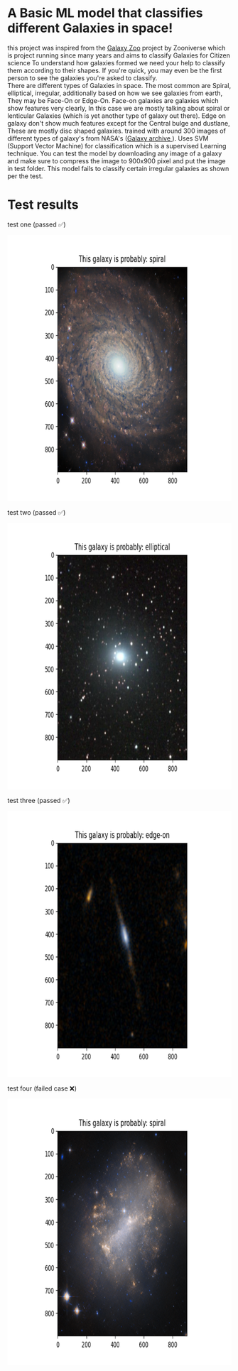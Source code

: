 # A Basic ML model that classifies different Galaxies in space!

<p>
 this project was inspired from the <a href="https://www.zooniverse.org/projects/zookeeper/galaxy-zoo/">Galaxy Zoo</a> project by Zooniverse which is project running since many years and aims to classify Galaxies for Citizen science To understand how
 galaxies formed we need your help to classify them according to their shapes. If you're quick, you may even be the first person to see the galaxies you're asked to classify.
 <br> 
 There are different types of Galaxies in space. The most common are Spiral, elliptical, irregular, additionally based on how we see galaxies from earth, They may be Face-On or Edge-On. Face-on galaxies are galaxies which show features very clearly,
 In this case we are mostly talking about spiral or lenticular Galaxies (which is yet another type of galaxy out there). Edge on galaxy don't show much features except for the Central bulge and dustlane, These are mostly disc shaped galaxies. 
 trained with around 300 images of different types of galaxy's from NASA's (<a href="https://esahubble.org/images/archive/category/galaxies/">Galaxy archive </a>). Uses SVM (Support Vector Machine) for classification which is a supervised Learning 
 technique. You can test the model by downloading any image of a galaxy and make sure to compress the image to 900x900 pixel and put the image in test folder. This model fails to classify certain irregular galaxies as shown per the test.
</p>

<h1>Test results</h1>
<div>
  <p>test one (passed ✅)</p>
  <img src="test-results/test_1.png" height="600"/>
  <p>test two (passed ✅)</p>
  <img src="test-results/test2.png" height="600" />
  <p>test three (passed ✅)</p>
  <img src="test-results/test3.png" height="600" />
  <p>test four (failed case  ❌)</p>
  <img src="test-results/test4.png" height="600" />
</div>




